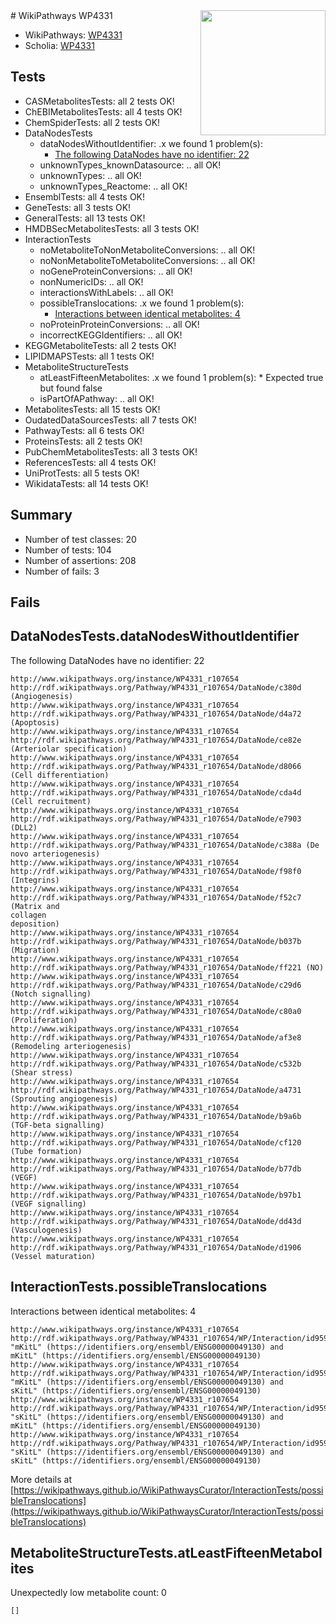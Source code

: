 <img style="float: right; width: 200px" src="https://upload.wikimedia.org/wikipedia/commons/thumb/8/83/Wplogo_with_text_500.png/640px-Wplogo_with_text_500.png" />
# WikiPathways WP4331

* WikiPathways: [WP4331](https://new.wikipathways.org/pathways/WP4331)
* Scholia: [WP4331](https://scholia.toolforge.org/wikipathways/WP4331)
## Tests
* CASMetabolitesTests: all 2 tests OK!
* ChEBIMetabolitesTests: all 4 tests OK!
* ChemSpiderTests: all 2 tests OK!
* DataNodesTests
    * dataNodesWithoutIdentifier: .x we found 1 problem(s):
        * [The following DataNodes have no identifier: 22](#8792c4b1)
    * unknownTypes_knownDatasource: .. all OK!
    * unknownTypes: .. all OK!
    * unknownTypes_Reactome: .. all OK!
* EnsemblTests: all 4 tests OK!
* GeneTests: all 3 tests OK!
* GeneralTests: all 13 tests OK!
* HMDBSecMetabolitesTests: all 3 tests OK!
* InteractionTests
    * noMetaboliteToNonMetaboliteConversions: .. all OK!
    * noNonMetaboliteToMetaboliteConversions: .. all OK!
    * noGeneProteinConversions: .. all OK!
    * nonNumericIDs: .. all OK!
    * interactionsWithLabels: .. all OK!
    * possibleTranslocations: .x we found 1 problem(s):
        * [Interactions between identical metabolites: 4](#d59038c7)
    * noProteinProteinConversions: .. all OK!
    * incorrectKEGGIdentifiers: .. all OK!
* KEGGMetaboliteTests: all 2 tests OK!
* LIPIDMAPSTests: all 1 tests OK!
* MetaboliteStructureTests
    * atLeastFifteenMetabolites: .x we found 1 problem(s):
            * Expected true but found false
    * isPartOfAPathway: .. all OK!
* MetabolitesTests: all 15 tests OK!
* OudatedDataSourcesTests: all 7 tests OK!
* PathwayTests: all 6 tests OK!
* ProteinsTests: all 2 tests OK!
* PubChemMetabolitesTests: all 3 tests OK!
* ReferencesTests: all 4 tests OK!
* UniProtTests: all 5 tests OK!
* WikidataTests: all 14 tests OK!


## Summary

* Number of test classes: 20
* Number of tests: 104
* Number of assertions: 208
* Number of fails: 3

## Fails

<a name="8792c4b1" />

## DataNodesTests.dataNodesWithoutIdentifier

The following DataNodes have no identifier: 22
```
http://www.wikipathways.org/instance/WP4331_r107654 http://rdf.wikipathways.org/Pathway/WP4331_r107654/DataNode/c380d (Angiogenesis)
http://www.wikipathways.org/instance/WP4331_r107654 http://rdf.wikipathways.org/Pathway/WP4331_r107654/DataNode/d4a72 (Apoptosis)
http://www.wikipathways.org/instance/WP4331_r107654 http://rdf.wikipathways.org/Pathway/WP4331_r107654/DataNode/ce82e (Arteriolar specification)
http://www.wikipathways.org/instance/WP4331_r107654 http://rdf.wikipathways.org/Pathway/WP4331_r107654/DataNode/d8066 (Cell differentiation)
http://www.wikipathways.org/instance/WP4331_r107654 http://rdf.wikipathways.org/Pathway/WP4331_r107654/DataNode/cda4d (Cell recruitment)
http://www.wikipathways.org/instance/WP4331_r107654 http://rdf.wikipathways.org/Pathway/WP4331_r107654/DataNode/e7903 (DLL2)
http://www.wikipathways.org/instance/WP4331_r107654 http://rdf.wikipathways.org/Pathway/WP4331_r107654/DataNode/c388a (De novo arteriogenesis)
http://www.wikipathways.org/instance/WP4331_r107654 http://rdf.wikipathways.org/Pathway/WP4331_r107654/DataNode/f98f0 (Integrins)
http://www.wikipathways.org/instance/WP4331_r107654 http://rdf.wikipathways.org/Pathway/WP4331_r107654/DataNode/f52c7 (Matrix and 
collagen
deposition)
http://www.wikipathways.org/instance/WP4331_r107654 http://rdf.wikipathways.org/Pathway/WP4331_r107654/DataNode/b037b (Migration)
http://www.wikipathways.org/instance/WP4331_r107654 http://rdf.wikipathways.org/Pathway/WP4331_r107654/DataNode/ff221 (NO)
http://www.wikipathways.org/instance/WP4331_r107654 http://rdf.wikipathways.org/Pathway/WP4331_r107654/DataNode/c29d6 (Notch signalling)
http://www.wikipathways.org/instance/WP4331_r107654 http://rdf.wikipathways.org/Pathway/WP4331_r107654/DataNode/c80a0 (Proliferation)
http://www.wikipathways.org/instance/WP4331_r107654 http://rdf.wikipathways.org/Pathway/WP4331_r107654/DataNode/af3e8 (Remodeling arteriogenesis)
http://www.wikipathways.org/instance/WP4331_r107654 http://rdf.wikipathways.org/Pathway/WP4331_r107654/DataNode/c532b (Shear stress)
http://www.wikipathways.org/instance/WP4331_r107654 http://rdf.wikipathways.org/Pathway/WP4331_r107654/DataNode/a4731 (Sprouting angiogenesis)
http://www.wikipathways.org/instance/WP4331_r107654 http://rdf.wikipathways.org/Pathway/WP4331_r107654/DataNode/b9a6b (TGF-beta signalling)
http://www.wikipathways.org/instance/WP4331_r107654 http://rdf.wikipathways.org/Pathway/WP4331_r107654/DataNode/cf120 (Tube formation)
http://www.wikipathways.org/instance/WP4331_r107654 http://rdf.wikipathways.org/Pathway/WP4331_r107654/DataNode/b77db (VEGF)
http://www.wikipathways.org/instance/WP4331_r107654 http://rdf.wikipathways.org/Pathway/WP4331_r107654/DataNode/b97b1 (VEGF signalling)
http://www.wikipathways.org/instance/WP4331_r107654 http://rdf.wikipathways.org/Pathway/WP4331_r107654/DataNode/dd43d (Vasculogenesis)
http://www.wikipathways.org/instance/WP4331_r107654 http://rdf.wikipathways.org/Pathway/WP4331_r107654/DataNode/d1906 (Vessel maturation)
```

<a name="d59038c7" />

## InteractionTests.possibleTranslocations

Interactions between identical metabolites: 4
```
http://www.wikipathways.org/instance/WP4331_r107654 http://rdf.wikipathways.org/Pathway/WP4331_r107654/WP/Interaction/id959f9a3b "mKitL" (https://identifiers.org/ensembl/ENSG00000049130) and 
mKitL" (https://identifiers.org/ensembl/ENSG00000049130)
http://www.wikipathways.org/instance/WP4331_r107654 http://rdf.wikipathways.org/Pathway/WP4331_r107654/WP/Interaction/id959f9a3b "mKitL" (https://identifiers.org/ensembl/ENSG00000049130) and 
sKitL" (https://identifiers.org/ensembl/ENSG00000049130)
http://www.wikipathways.org/instance/WP4331_r107654 http://rdf.wikipathways.org/Pathway/WP4331_r107654/WP/Interaction/id959f9a3b "sKitL" (https://identifiers.org/ensembl/ENSG00000049130) and 
mKitL" (https://identifiers.org/ensembl/ENSG00000049130)
http://www.wikipathways.org/instance/WP4331_r107654 http://rdf.wikipathways.org/Pathway/WP4331_r107654/WP/Interaction/id959f9a3b "sKitL" (https://identifiers.org/ensembl/ENSG00000049130) and 
sKitL" (https://identifiers.org/ensembl/ENSG00000049130)
```

More details at [https://wikipathways.github.io/WikiPathwaysCurator/InteractionTests/possibleTranslocations](https://wikipathways.github.io/WikiPathwaysCurator/InteractionTests/possibleTranslocations)

<a name="6d4290df" />

## MetaboliteStructureTests.atLeastFifteenMetabolites

Unexpectedly low metabolite count: 0

```
[]
```

